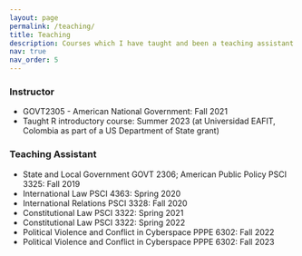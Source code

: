 ```yaml
---
layout: page
permalink: /teaching/
title: Teaching
description: Courses which I have taught and been a teaching assistant (TA) for.
nav: true
nav_order: 5
---
```


### Instructor
- GOVT2305 - American National Government: Fall 2021
- Taught R introductory course: Summer 2023 (at Universidad EAFIT, Colombia as part of a US Department of State grant)

### Teaching Assistant
- State and Local Government GOVT 2306; American Public Policy PSCI 3325: Fall 2019
- International Law PSCI 4363: Spring 2020
- International Relations PSCI 3328: Fall 2020
- Constitutional Law PSCI 3322: Spring 2021
- Constitutional Law PSCI 3322: Spring 2022
- Political Violence and Conflict in Cyberspace PPPE 6302: Fall 2022
- Political Violence and Conflict in Cyberspace PPPE 6302: Fall 2023
  
